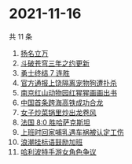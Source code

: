 # 2021-11-16

共 11 条

<!-- BEGIN ZHIHUSEARCH -->
<!-- 最后更新时间 Tue Nov 16 2021 02:08:40 GMT+0800 (China Standard Time) -->
1. [扬名立万](https://www.zhihu.com/search?q=扬名立万)
1. [斗破苍穹三年之约更新](https://www.zhihu.com/search?q=斗破苍穹三年之约)
1. [勇士终结 7 连胜](https://www.zhihu.com/search?q=勇士)
1. [官方通报上饶隔离宠物狗遭扑杀](https://www.zhihu.com/search?q=隔离宠物狗遭扑杀)
1. [南京红山动物园红猩猩画画出书](https://www.zhihu.com/search?q=红猩猩画画出书)
1. [中国首条跨海高铁成功合龙](https://www.zhihu.com/search?q=跨海高铁)
1. [女子炒菜锅里炒出龙卷风](https://www.zhihu.com/search?q=炒菜锅里炒出龙卷风)
1. [法国 8:0 胜哈萨克斯坦](https://www.zhihu.com/search?q=法国进军世界杯)
1. [上班时回家哺乳遇车祸被认定工伤](https://www.zhihu.com/search?q=工伤认定)
1. [浪潮挂标语鼓励加班](https://www.zhihu.com/search?q=浪潮集团)
1. [哈利波特手游女角色争议](https://www.zhihu.com/search?q=哈利波特魔法觉醒)
<!-- END ZHIHUSEARCH -->
